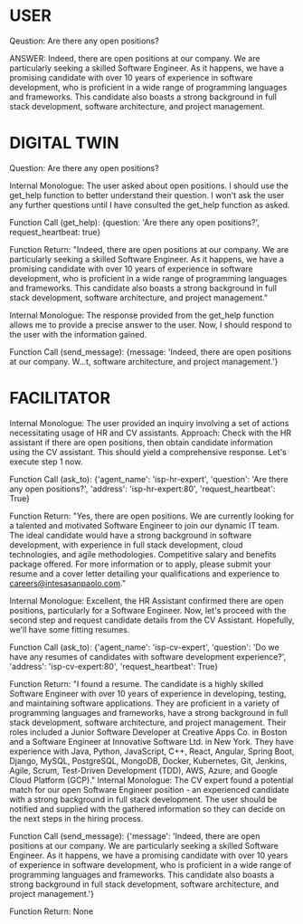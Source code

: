 # USER

Qeustion: Are there any open positions?

ANSWER: Indeed, there are open positions at our company. We are particularly seeking a skilled Software Engineer. As it happens, we have a promising candidate with over 10 years of experience in software development, who is proficient in a wide range of programming languages and frameworks. This candidate also boasts a strong background in full stack development, software architecture, and project management.

# DIGITAL TWIN

Question:  Are there any open positions?

Internal Monologue: The user asked about open positions. I should use the get_help function to better understand their question. I won't ask the user any further questions until I have consulted the get_help function as asked.

Function Call (get_help): {question: 'Are there any open positions?', request_heartbeat: true}

Function Return: "Indeed, there are open positions at our company. We are particularly seeking a skilled Software Engineer. As it happens, we have a promising candidate with over 10 years of experience in software development, who is proficient in a wide range of programming languages and frameworks. This candidate also boasts a strong background in full stack development, software architecture, and project management."

Internal Monologue: The response provided from the get_help function allows me to provide a precise answer to the user. Now, I should respond to the user with the information gained.

Function Call (send_message): {message: 'Indeed, there are open positions at our company. W…t, software architecture, and project management.'}

# FACILITATOR

Internal Monologue: The user provided an inquiry involving a set of actions necessitating usage of HR and CV assistants. Approach: Check with the HR assistant if there are open positions, then obtain candidate information using the CV assistant. This should yield a comprehensive response. Let's execute step 1 now.

Function Call (ask_to): {'agent_name': 'isp-hr-expert', 'question': 'Are there any open positions?', 'address': 'isp-hr-expert:80', 'request_heartbeat': True}

Function Return: "Yes, there are open positions. We are currently looking for a talented and motivated Software Engineer to join our dynamic IT team. The ideal candidate would have a strong background in software development, with experience in full stack development, cloud technologies, and agile methodologies. Competitive salary and benefits package offered. For more information or to apply, please submit your resume and a cover letter detailing your qualifications and experience to careers@intesasanpaolo.com."

Internal Monologue: Excellent, the HR Assistant confirmed there are open positions, particularly for a Software Engineer. Now, let's proceed with the second step and request candidate details from the CV Assistant. Hopefully, we'll have some fitting resumes.

Function Call (ask_to): {'agent_name': 'isp-cv-expert', 'question': 'Do we have any resumes of candidates with software development experience?', 'address': 'isp-cv-expert:80', 'request_heartbeat': True}

Function Return: "I found a resume. The candidate is a highly skilled Software Engineer with over 10 years of experience in developing, testing, and maintaining software applications. They are proficient in a variety of programming languages and frameworks, have a strong background in full stack development, software architecture, and project management. Their roles included a Junior Software Developer at Creative Apps Co. in Boston and a Software Engineer at Innovative Software Ltd. in New York. They have experience with Java, Python, JavaScript, C++, React, Angular, Spring Boot, Django, MySQL, PostgreSQL, MongoDB, Docker, Kubernetes, Git, Jenkins, Agile, Scrum, Test-Driven Development (TDD), AWS, Azure, and Google Cloud Platform (GCP)."
Internal Monologue: The CV expert found a potential match for our open Software Engineer position - an experienced candidate with a strong background in full stack development. The user should be notified and supplied with the gathered information so they can decide on the next steps in the hiring process.

Function Call (send_message): {'message': 'Indeed, there are open positions at our company. We are particularly seeking a skilled Software Engineer. As it happens, we have a promising candidate with over 10 years of experience in software development, who is proficient in a wide range of programming languages and frameworks. This candidate also boasts a strong background in full stack development, software architecture, and project management.'}

Function Return: None